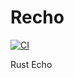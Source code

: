 # Recho
[![CI](https://github.com/sneddonlewis/recho/actions/workflows/rust.yml/badge.svg)](https://github.com/sneddonlewis/recho/actions/workflows/rust.yml) 

Rust Echo
